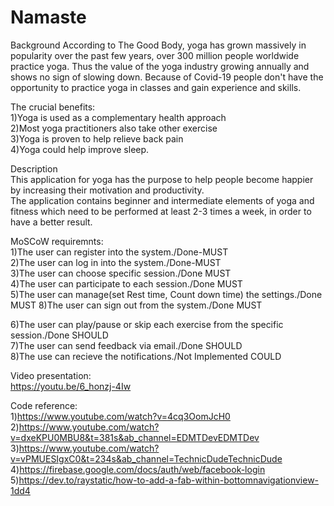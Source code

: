 # Namaste
Background
According to The Good Body, yoga has grown massively in popularity over the past few years, over 300 million people worldwide practice yoga.
Thus the value of the yoga industry growing annually and shows no sign of slowing down.
Because of Covid-19 people don't have the opportunity to practice yoga in classes and gain experience and skills.

The crucial benefits:  
1)Yoga is used as a complementary health approach  
2)Most yoga practitioners also take other exercise  
3)Yoga is proven to help relieve back pain  
4)Yoga could help improve sleep.  

Description  
This application for yoga has the purpose to help people become happier by increasing their motivation and productivity.  
The application contains beginner and intermediate elements of yoga and fitness which need to be performed at least 2-3 times a week, in order to have a better result.  

MoSCoW requiremnts:  
1)The user can register into the system./Done-MUST    
2)The user can log in into the system./Done-MUST       
3)The user can choose specific session./Done MUST  
4)The user can  participate to each session./Done MUST  
5)The user can manage(set Rest time, Count down time) the settings./Done MUST 
8)The user can sign out from the system./Done MUST  
  
6)The user can play/pause or skip each exercise from the specific session./Done SHOULD   
7)The user can send feedback via email./Done SHOULD  
8)The use can recieve the notifications./Not Implemented COULD   

Video presentation:  
https://youtu.be/6_honzj-4Iw  

Code reference:  
1)https://www.youtube.com/watch?v=4cq3OomJcH0   
2)https://www.youtube.com/watch?v=dxeKPU0MBU8&t=381s&ab_channel=EDMTDevEDMTDev  
3)https://www.youtube.com/watch?v=vPMUESIgxC0&t=234s&ab_channel=TechnicDudeTechnicDude  
4)https://firebase.google.com/docs/auth/web/facebook-login  
5)https://dev.to/raystatic/how-to-add-a-fab-within-bottomnavigationview-1dd4  



